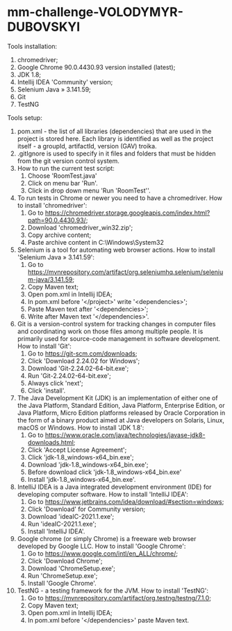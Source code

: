 # mm-challenge-VOLODYMYR-DUBOVSKYI

Tools installation:
1. chromedriver;
2. Google Chrome 90.0.4430.93 version installed (latest);
3. JDK 1.8;
4. Intellij IDEA 'Community' version;
5. Selenium Java » 3.141.59;
6. Git
7. TestNG

Tools setup:
1. pom.xml - the list of all libraries (dependencies) that are used in the project is stored here. Each library
   is identified as well as the project itself - a groupId, artifactId, version (GAV) troika.
2. .gitIgnore is used to specify in it files and folders that must be hidden from the git version control system.
3. How to run the current test script:
    1) Choose 'RoomTest.java'
    2) Click on menu bar 'Run'.
    3) Click in drop down menu 'Run 'RoomTest''.
4. To run tests in Chrome or newer you need to have a chromedriver.
   How to install 'chromedriver':
    1) Go to https://chromedriver.storage.googleapis.com/index.html?path=90.0.4430.93/;
    2) Download 'chromedriver_win32.zip';
    3) Copy archive content;
    4) Paste archive content in C:\Windows\System32
5. Selenium is a tool for automating web browser actions.
   How to install 'Selenium Java » 3.141.59':
    1) Go to https://mvnrepository.com/artifact/org.seleniumhq.selenium/selenium-java/3.141.59;
    2) Copy Maven text;
    3) Open pom.xml in Intellij IDEA;
    4) In pom.xml before '</project\>' write '<dependencies\>';
    5) Paste Maven text after '<dependencies\>';
    6) Write after Maven text '</dependencies\>'.
6. Git is a version-control system for tracking changes in computer files and coordinating work on those files
   among multiple people. It is primarily used for source-code management in software development.
   How to install 'Git':
    1) Go to https://git-scm.com/downloads;
    2) Click 'Download 2.24.02 for Windows';
    3) Download 'Git-2.24.02-64-bit.exe';
    4) Run 'Git-2.24.02-64-bit.exe';
    3) Always click 'next';
    4) Click 'install'.
7. The Java Development Kit (JDK) is an implementation of either one of the Java Platform, Standard Edition, Java Platform,
   Enterprise Edition, or Java Platform, Micro Edition platforms released by Oracle Corporation
   in the form of a binary product aimed at Java developers on Solaris, Linux, macOS or Windows.
   How to install 'JDK 1.8':
    1) Go to https://www.oracle.com/java/technologies/javase-jdk8-downloads.html;
    2) Click 'Accept License Agreement';
    3) Click 'jdk-1.8_windows-x64_bin.exe';
    4) Download 'jdk-1.8_windows-x64_bin.exe';
    5) Before download click 'jdk-1.8_windows-x64_bin.exe'
    6) Install 'jdk-1.8_windows-x64_bin.exe'.
8. IntelliJ IDEA is a Java integrated development environment (IDE) for developing computer software.
   How to install 'IntelliJ IDEA':
    1) Go to https://www.jetbrains.com/idea/download/#section=windows;
    2) Click 'Download' for Community version;
    3) Download 'ideaIC-2021.1.exe';
    4) Run 'ideaIC-2021.1.exe';
    5) Install 'IntelliJ IDEA'.
9. Google chrome (or simply Chrome) is a freeware web browser developed by Google LLC.
   How to install 'Google Chrome':
    1) Go to https://www.google.com/intl/en_ALL/chrome/;
    2) Click 'Download Chrome';
    3) Download 'ChromeSetup.exe';
    4) Run 'ChromeSetup.exe';
    5) Install 'Google Chrome'.
10. TestNG - a testing framework for the JVM.
    How to install 'TestNG':
    1) Go to https://mvnrepository.com/artifact/org.testng/testng/7.1.0;
    2) Copy Maven text;
    3) Open pom.xml in Intellij IDEA;
    4) In pom.xml before '</dependencies\>' paste Maven text.
